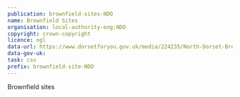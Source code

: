 ```yaml
---
publication: brownfield-sites-NDO
name: Brownfield Sites
organisation: local-authority-eng:NDO
copyright: crown-copyright
licence: ogl
data-url: https://www.dorsetforyou.gov.uk/media/224235/North-Dorset-Brownfield-Register-2017-12-20/doc/north-dorset_brownfieldregister_2017-12-20_rev1.csv
data-gov-uk: 
task: csv
prefix: brownfield-site-NDO
---
```


Brownfield sites

